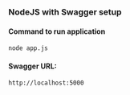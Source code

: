 ### NodeJS with Swagger setup

#### Command to run application
`node app.js`

#### Swagger URL:
`http://localhost:5000`